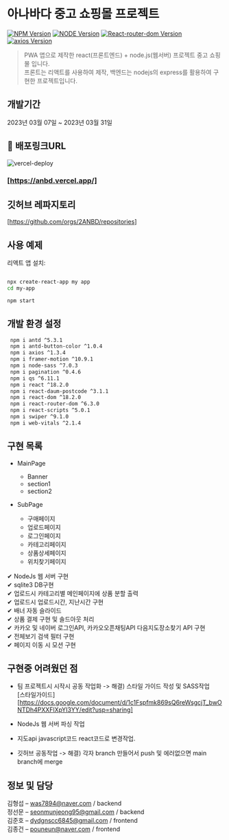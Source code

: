 # 아나바다 중고 쇼핑몰 프로젝트

[![NPM Version][npm-image]][npm-url]
[![NODE Version][node-image]][node-url]
[![React-router-dom Version][react-router-dom-image]][node-url]
[![axios Version][axios-image]][node-url]

> PWA 앱으로 제작한 react(프론트엔드) + node.js(웹서버) 프로젝트 중고 쇼핑몰 입니다.<br>
> 프론트는 리액트를 사용하여 제작, 백엔드는 nodejs의 express를 활용하여 구현한 프로젝트입니다.

## 개발기간

2023년 03월 07일 ~ 2023년 03월 31일

## 🔗 배포링크URL
![vercel-deploy](https://user-images.githubusercontent.com/120350411/229424617-447c8cdd-52d3-4ff4-aa62-1086896f7d18.png)<br>
### [https://anbd.vercel.app/]<br>


## 깃허브 레파지토리

[https://github.com/orgs/2ANBD/repositories]

<!-- [![Build Status][travis-image]][travis-url]
[![Downloads Stats][npm-downloads]][npm-url] -->

<!-- 한 두 문단으로 프로젝트 소개 글을 작성합니다.

![](https://user-images.githubusercontent.com/120350411/228405190-8f0985dd-098a-42e8-878b-0a9509710038.png) -->

## 사용 예제

리액트 앱 설치:

<!-- sh, js  -->

```sh

npx create-react-app my app
cd my-app

npm start

```

<!-- 스크린 샷과 <a href="http://naver.com" target="black">코드 예제를 통해 사용 방법을 자세히 설명합니다.

_더 많은 예제와 사용법은 [표시되는글자][http://naver.com]를 참고하세요._ -->

## 개발 환경 설정

```sh
 npm i antd ^5.3.1
 npm i antd-button-color ^1.0.4
 npm i axios ^1.3.4
 npm i framer-motion ^10.9.1
 npm i node-sass ^7.0.3
 npm i pagination ^0.4.6
 npm i qs ^6.11.1
 npm i react ^18.2.0
 npm i react-daum-postcode ^3.1.1
 npm i react-dom ^18.2.0
 npm i react-router-dom ^6.3.0
 npm i react-scripts ^5.0.1
 npm i swiper ^9.1.0
 npm i web-vitals ^2.1.4

```

## 구현 목록

- MainPage

  - Banner
  - section1
  - section2

- SubPage

  - 구매페이지
  - 업로드페이지
  - 로그인페이지
  - 카테고리페이지
  - 상품상세페이지
  - 위치찾기페이지

✔ NodeJs 웹 서버 구현<br>
✔ sqlite3 DB구현<br>
✔ 업로드시 카테고리별 메인페이지에 상품 분할 출력 <br>
✔ 업로드시 업로드시간, 지난시간 구현 <br>
✔ 배너 자동 슬라이드<br>
✔ 상품 결제 구현 및 솔드아웃 처리<br>
✔ 카카오 및 네이버 로그인API, 카카오오픈채팅API 다음지도장소찾기 API 구현<br>
✔ 전체보기 검색 필터 구현<br>
✔ 페이지 이동 시 모션 구현<br>

## 구현중 어려웠던 점

- 팀 프로젝트시 시작시 공동 작업화 ->
  해결) 스타일 가이드 작성 및 SASS작업<br>
  [스타일가이드]<br>[https://docs.google.com/document/d/1c1Fspfmk869sQ6reWsgcjT_bwONTDh4PXXFlXpYI3YY/edit?usp=sharing]

- NodeJs 웹 서버 파싱 작업

- 지도api javascript코드 react코드로 변경작업.

- 깃허브 공동작업 -> 해결) 각자 branch 만들어서 push 및 에러없으면 main branch에 merge


## 정보 및 담당

김형섭 – was7894@naver.com / backend<br>
정선문 – seonmunjeong95@gmail.com / backend<br>
김준호 – dydgnscc6845@gmail.com / frontend<br>
김종건 – pouneun@naver.com / frontend<br>

<!-- XYZ 라이센스를 준수하며 `LICENSE`에서 자세한 정보를 확인할 수 있습니다.

[https://github.com/yourname/github-link](https://github.com/dbader/) -->

<!-- ## 기여 방법

1. (<https://github.com/yourname/yourproject/fork>)을 포크합니다.
2. (`git checkout -b feature/fooBar`) 명령어로 새 브랜치를 만드세요.
3. (`git commit -am 'Add some fooBar'`) 명령어로 커밋하세요.
4. (`git push origin feature/fooBar`) 명령어로 브랜치에 푸시하세요.
5. 풀리퀘스트를 보내주세요. -->

<!-- Markdown link & img dfn's -->

[npm-image]: https://img.shields.io/badge/npm-v8.19.3-important
[node-image]: https://img.shields.io/badge/node-v16.19.0-blue
[react-router-dom-image]: https://img.shields.io/badge/React--router--dom-5.3.3-yellowgreen
[axios-image]: https://img.shields.io/badge/axios-1.3.4-ff69b4
[npm-url]: https://www.npmjs.com/package/npm/v/8.19.3
[node-url]: https://nodejs.dev/en/download/
[npm-downloads]: https://img.shields.io/npm/dm/datadog-metrics.svg?style=flat-square
[travis-image]: https://img.shields.io/travis/dbader/node-datadog-metrics/master.svg?style=flat-square
[travis-url]: https://travis-ci.org/dbader/node-datadog-metrics
[wiki]: https://github.com/yourname/yourproject/wiki

